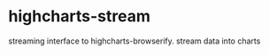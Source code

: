 highcharts-stream
=================

streaming interface to highcharts-browserify. stream data into charts
